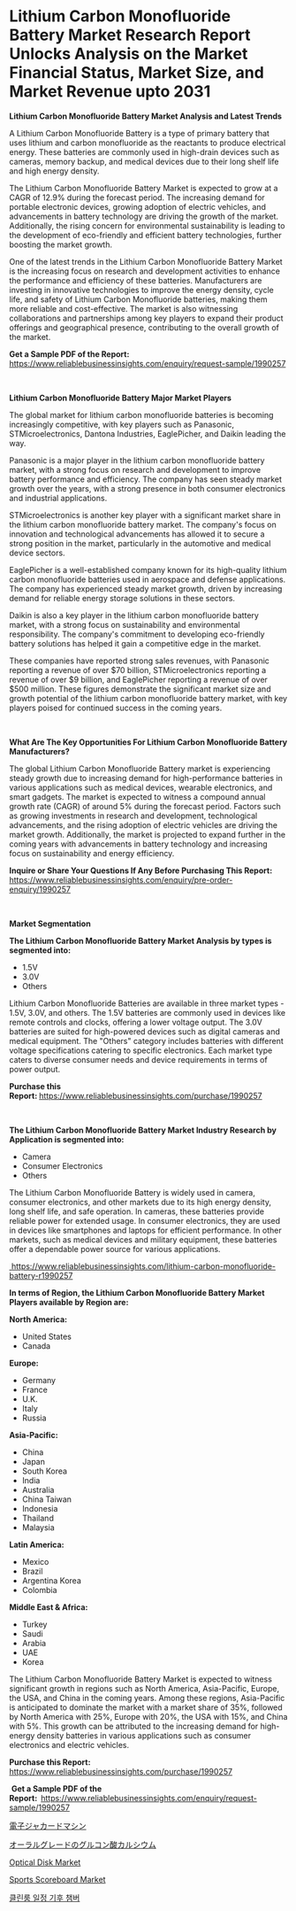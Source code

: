 <p><h1>Lithium Carbon Monofluoride Battery Market Research Report Unlocks Analysis on the Market Financial Status, Market Size, and Market Revenue upto 2031</h1></p><p><strong>Lithium Carbon Monofluoride Battery Market Analysis and Latest Trends</strong></p>
<p><p>A Lithium Carbon Monofluoride Battery is a type of primary battery that uses lithium and carbon monofluoride as the reactants to produce electrical energy. These batteries are commonly used in high-drain devices such as cameras, memory backup, and medical devices due to their long shelf life and high energy density.</p><p>The Lithium Carbon Monofluoride Battery Market is expected to grow at a CAGR of 12.9% during the forecast period. The increasing demand for portable electronic devices, growing adoption of electric vehicles, and advancements in battery technology are driving the growth of the market. Additionally, the rising concern for environmental sustainability is leading to the development of eco-friendly and efficient battery technologies, further boosting the market growth.</p><p>One of the latest trends in the Lithium Carbon Monofluoride Battery Market is the increasing focus on research and development activities to enhance the performance and efficiency of these batteries. Manufacturers are investing in innovative technologies to improve the energy density, cycle life, and safety of Lithium Carbon Monofluoride batteries, making them more reliable and cost-effective. The market is also witnessing collaborations and partnerships among key players to expand their product offerings and geographical presence, contributing to the overall growth of the market.</p></p>
<p><strong>Get a Sample PDF of the Report:&nbsp;</strong> <a href="https://www.reliablebusinessinsights.com/enquiry/request-sample/1990257">https://www.reliablebusinessinsights.com/enquiry/request-sample/1990257</a></p>
<p>&nbsp;</p>
<p><strong>Lithium Carbon Monofluoride Battery Major Market Players</strong></p>
<p><p>The global market for lithium carbon monofluoride batteries is becoming increasingly competitive, with key players such as Panasonic, STMicroelectronics, Dantona Industries, EaglePicher, and Daikin leading the way. </p><p>Panasonic is a major player in the lithium carbon monofluoride battery market, with a strong focus on research and development to improve battery performance and efficiency. The company has seen steady market growth over the years, with a strong presence in both consumer electronics and industrial applications.</p><p>STMicroelectronics is another key player with a significant market share in the lithium carbon monofluoride battery market. The company's focus on innovation and technological advancements has allowed it to secure a strong position in the market, particularly in the automotive and medical device sectors.</p><p>EaglePicher is a well-established company known for its high-quality lithium carbon monofluoride batteries used in aerospace and defense applications. The company has experienced steady market growth, driven by increasing demand for reliable energy storage solutions in these sectors.</p><p>Daikin is also a key player in the lithium carbon monofluoride battery market, with a strong focus on sustainability and environmental responsibility. The company's commitment to developing eco-friendly battery solutions has helped it gain a competitive edge in the market.</p><p>These companies have reported strong sales revenues, with Panasonic reporting a revenue of over $70 billion, STMicroelectronics reporting a revenue of over $9 billion, and EaglePicher reporting a revenue of over $500 million. These figures demonstrate the significant market size and growth potential of the lithium carbon monofluoride battery market, with key players poised for continued success in the coming years.</p></p>
<p>&nbsp;</p>
<p><strong>What Are The Key Opportunities For Lithium Carbon Monofluoride Battery Manufacturers?</strong></p>
<p><p>The global Lithium Carbon Monofluoride Battery market is experiencing steady growth due to increasing demand for high-performance batteries in various applications such as medical devices, wearable electronics, and smart gadgets. The market is expected to witness a compound annual growth rate (CAGR) of around 5% during the forecast period. Factors such as growing investments in research and development, technological advancements, and the rising adoption of electric vehicles are driving the market growth. Additionally, the market is projected to expand further in the coming years with advancements in battery technology and increasing focus on sustainability and energy efficiency.</p></p>
<p><strong>Inquire or Share Your Questions If Any Before Purchasing This Report:</strong> <a href="https://www.reliablebusinessinsights.com/enquiry/pre-order-enquiry/1990257">https://www.reliablebusinessinsights.com/enquiry/pre-order-enquiry/1990257</a></p>
<p>&nbsp;</p>
<p><strong>Market Segmentation</strong></p>
<p><strong>The Lithium Carbon Monofluoride Battery Market Analysis by types is segmented into:</strong></p>
<p><ul><li>1.5V</li><li>3.0V</li><li>Others</li></ul></p>
<p><p>Lithium Carbon Monofluoride Batteries are available in three market types - 1.5V, 3.0V, and others. The 1.5V batteries are commonly used in devices like remote controls and clocks, offering a lower voltage output. The 3.0V batteries are suited for high-powered devices such as digital cameras and medical equipment. The "Others" category includes batteries with different voltage specifications catering to specific electronics. Each market type caters to diverse consumer needs and device requirements in terms of power output.</p></p>
<p><strong>Purchase this Report:&nbsp;</strong><a href="https://www.reliablebusinessinsights.com/purchase/1990257">https://www.reliablebusinessinsights.com/purchase/1990257</a></p>
<p>&nbsp;</p>
<p><strong>The Lithium Carbon Monofluoride Battery Market Industry Research by Application is segmented into:</strong></p>
<p><ul><li>Camera</li><li>Consumer Electronics</li><li>Others</li></ul></p>
<p><p>The Lithium Carbon Monofluoride Battery is widely used in camera, consumer electronics, and other markets due to its high energy density, long shelf life, and safe operation. In cameras, these batteries provide reliable power for extended usage. In consumer electronics, they are used in devices like smartphones and laptops for efficient performance. In other markets, such as medical devices and military equipment, these batteries offer a dependable power source for various applications.</p></p>
<p><a href="https://www.reliablebusinessinsights.com/lithium-carbon-monofluoride-battery-r1990257">&nbsp;https://www.reliablebusinessinsights.com/lithium-carbon-monofluoride-battery-r1990257</a></p>
<p><strong>In terms of Region, the Lithium Carbon Monofluoride Battery Market Players available by Region are:</strong></p>
<p>
    <p> <strong> North America: </strong>
        <ul>
            <li>United States</li>
            <li>Canada</li>
        </ul>
        </p> 
    <p> <strong> Europe: </strong>
        <ul>
            <li>Germany</li>
            <li>France</li>
            <li>U.K.</li>
            <li>Italy</li>
            <li>Russia</li>
        </ul>
        </p> 
    <p> <strong> Asia-Pacific: </strong>
        <ul>
            <li>China</li>
            <li>Japan</li>
            <li>South Korea</li>
            <li>India</li>
            <li>Australia</li>
            <li>China Taiwan</li>
            <li>Indonesia</li>
            <li>Thailand</li>
            <li>Malaysia</li>
        </ul>
        </p> 
    <p> <strong> Latin America: </strong>
        <ul>
            <li>Mexico</li>
            <li>Brazil</li>
            <li>Argentina Korea</li>
            <li>Colombia</li>
        </ul>
        </p> 
    <p> <strong> Middle East & Africa: </strong>
        <ul>
            <li>Turkey</li>
            <li>Saudi</li>
            <li>Arabia</li>
            <li>UAE</li>
            <li>Korea</li>
        </ul>
    </p>
    </p>
<p><p>The Lithium Carbon Monofluoride Battery Market is expected to witness significant growth in regions such as North America, Asia-Pacific, Europe, the USA, and China in the coming years. Among these regions, Asia-Pacific is anticipated to dominate the market with a market share of 35%, followed by North America with 25%, Europe with 20%, the USA with 15%, and China with 5%. This growth can be attributed to the increasing demand for high-energy density batteries in various applications such as consumer electronics and electric vehicles.</p></p>
<p><strong>Purchase this Report: </strong><a href="https://www.reliablebusinessinsights.com/purchase/1990257">https://www.reliablebusinessinsights.com/purchase/1990257</a></p>
<p>&nbsp;<strong>Get a Sample PDF of the Report:&nbsp;&nbsp;</strong><a href="https://www.reliablebusinessinsights.com/enquiry/request-sample/1990257">https://www.reliablebusinessinsights.com/enquiry/request-sample/1990257</a></p>
<p><strong></strong></p>
<p><p><a href="https://github.com/AaronVargas43/Market-Research-Report-List-2/blob/main/5010900149503.md">電子ジャカードマシン</a></p><p><a href="https://medium.com/@jacksonwiza1924/%E5%8F%A3%E9%A0%AD%E8%A9%95%E4%BE%A1%E3%82%AB%E3%83%AB%E3%82%B7%E3%82%A6%E3%83%A0%E3%82%B0%E3%83%AB%E3%82%B3%E3%83%B3%E9%85%B8%E9%85%B8%E5%A1%A9%E5%B8%82%E5%A0%B4%E3%81%AF-2024%E5%B9%B4%E3%81%8B%E3%82%892031%E5%B9%B4%E3%81%BE%E3%81%A7%E3%81%AE%E6%9C%9F%E9%96%93%E3%81%AB%E3%81%8A%E3%81%91%E3%82%8B%E6%96%B0%E3%81%9F%E3%81%AA%E3%83%88%E3%83%AC%E3%83%B3%E3%83%89%E3%81%A8%E5%B0%86%E6%9D%A5%E3%81%AE%E5%B1%95%E6%9C%9B%E3%81%8C%E6%B5%AE%E3%81%8B%E3%81%B3%E4%B8%8A%E3%81%8C%E3%81%A3%E3%81%A6%E3%81%84%E3%81%BE%E3%81%99-5eb9263057ab">オーラルグレードのグルコン酸カルシウム</a></p><p><a href="https://github.com/kmatchooka/Market-Research-Report-List-1/blob/main/optical-disk-market.md">Optical Disk Market</a></p><p><a href="https://github.com/DarrenSipes1990/Market-Research-Report-List-1/blob/main/sports-scoreboard-market.md">Sports Scoreboard Market</a></p><p><a href="https://github.com/Edwards13Jessica/Market-Research-Report-List-1/blob/main/6874746159217.md">클린룸 일정 기후 챔버</a></p></p>